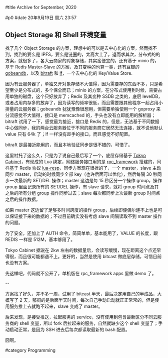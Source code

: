 #title Archive for September, 2020

#p0
#date 20年9月19日 周六 23:57

## Object Storage 和 Shell 环境变量

找了几个 Object Storage 的方案，理想中的可以是去中心化的方案，然而找不到，找到的要么是 IPFS，要么是链圈的，太高大上了。退而求其次，分布式的的方案，就很多了，各大云商家的对象存储，其实蛮便宜的，还有基于 minio 的，基于 Redis Master-Slave 的方案，及其变种的也算一类，还有豆瓣的 [gobeandb](https://github.com/douban/gobeansdb)，以及 [bitraft](https://prologic.github.io/bitraft/) 和 [lf](https://github.com/zerotier/lf)，一个去中心化的 Key/Value Store.

因为有云服务器了，单独又开对象存储不大值得，因为需要存的东西不多，只是希望至少是分布式的，多个保全而已；minio 的方案，在分布式使用到时候，需要占用单独的磁盘，这个只好放弃了；Redis 及其变种 SSDB 之类的，底层 levelDB，或者占用内存多的放弃了，因为读写的频率很低，而且需要跟其他程序一起占用小排量的云服务器；gobeandb 犹犹豫豫很想用，但需要单独使用一个 goproxy 来分流感觉不大值得，接口是 memcached 的，手头也没有立即能用的解析器；bitraft 试用了一下，感觉最为接近，接口是 Redis 的，但是，无法基于不同数据中心做同步，我的两台云服务器位于不同的服务商它居然无法连接，就不说他默认 value 只有 64k 了；lf 一样没有趁手的接口，而且感觉不好配置。

bitraft 是最接近能用的，而且本地验证同步是很不错的，可惜了。

这里衬托了这么久，只是为了说自己最后写了一个，底层存储基于 [Tokyo Cabinet](https://dbmx.net/tokyocabinet/)，有现成的 Lua 绑定，网络服务接口用的是 [rpc_framework](https://github.com/lalawue/rpc_framework) 搭建的，同样基于 Redis 协议 [lua-resp](https://github.com/lalawue/lua-resp)，同步方案现在很挫的了，一个 master，slave 主动同步 master，启动的时候同步全部 key（也许后面可以优化），然后每隔 30 秒同步一次最新的 SET/DEL 操作；master 这边是每 15 秒区分一个操作 group，操作 group 里面记录所有的 SET/DEL 操作，有 slave 请求，就将 group 时间点及其之后的所有分组 group 操作同步过去；slave 每次都同步上次最新 group 时间点之后的操作数据。

如果 master 这边留了足够多时间跨度的操作 group，后续即便偶尔连不上也是可以保证接下来的数据的；不过目前确实没有考虑 slave 间隔读取不到 master 操作的问题。

为了安全，还加上了 AUTH 命令，简简单单，基本能用了，VALUE 的长度，跟 REDIS 一样是 512M，基本够用了。

Tokyo Cabinet 据说在 2kw 左右的数据量后，会读写缓慢，现在距离这个点还早得很，而且很可能都遇不上。更好的，当然是使用 bitcast 做底层存储，可惜目前也没有方案。

先这样吧，代码就不公开了，单机版在 rpc_framework apps 里做 demo 了。

--

方案找了好久，差不多一周，试用了 bitcast 半天，最后决定用自己的半成品，大概写了 2 天，郁闷的是后面半天时间，每次自己手动启动就正正常常的，但是使用服务推上去就跑不起来，slave 变成了 master。

后来发现，是接受推送，拉起服务的 service，没有使用到包含最新区分不同云服务商的 shell 变量，所以 fork 后拉起来的服务，自然就缺少这个 shell 变量了；手动启动正常，是因为 SSH 进去后每次都读取最新的 bash 配置。

囧啊。

#category Programming